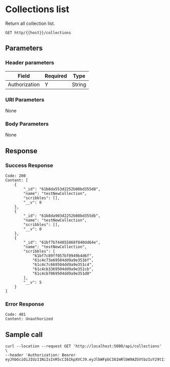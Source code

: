 # Collections list
Return all collection list.

```
GET http/{{host}}/collections
```
## Parameters
### Header parameters
| Field  | Required | Type|
| ------------- | ------------- | ----- |
| Authorization  | Y| String |
### URI Parameters

None

### Body Parameters

None

## Response
### Success Response
```
Code: 200
Content: [
    {
        "_id": "61b8da553d2252b08bd355d8",
        "name": "testNewCollection",
        "scribbles": [],
        "__v": 0
    },
    {
        "_id": "61b8da903d2252b08bd355db",
        "name": "testNewCollection",
        "scribbles": [],
        "__v": 0
    },
    {
        "_id": "61bf7b744055868f840dd64e",
        "name": "testNewCollection",
        "scribbles": [
            "61bf7c89ff057bf0949b4d6f",
            "61c4c73e69504dd9a9e351bf",
            "61c4c7c669504dd9a9e351c4",
            "61c4cb3369504dd9a9e351cb",
            "61c4cb7069504dd9a9e351d0"
        ],
        "__v": 5
    }
]
```
### Error Response
```
Code: 401
Content: Unauthorized
```

## Sample call
```
curl --location --request GET 'http://localhost:5000/api/collections' \
--header 'Authorization: Bearer eyJhbGciOiJIUzI1NiIsInR5cCI6IkpXVCJ9.eyJlbWFpbCI6ImRlbW9AZGVtbzIuY29tIiwidXNlcklkIjoiNjFiNWEyZDc3ZGI1MzI1ZTE3NWM3OGY2IiwiaWF0IjoxNjQwNDQ3MjQ0LCJleHAiOjE2NDA0NTA4NDR9.Tna84LLvyH8BB3tKVnUKAmuNQ4bSmNalJjyYATvLIX8'
```